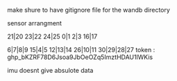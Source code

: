 
make shure to have gitignore file for the wandb directory

sensor arrangment 

21|20
23|22
24|25
0|1
2|3
16|17

6|7|8|9
15|4|5
12|13|14
26|10|11
30|29|28|27
token : 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

imu doesnt give absulote data 